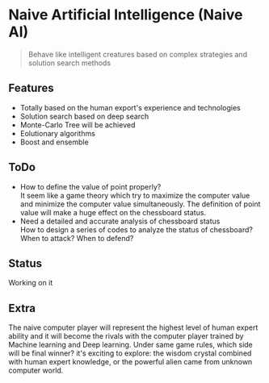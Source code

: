 # Naive Artificial Intelligence (Naive AI)
> Behave like intelligent creatures based on complex strategies and solution search methods

## Features
+ Totally based on the human export's experience and technologies
+ Solution search based on deep search
+ Monte-Carlo Tree will be achieved
+ Eolutionary algorithms
+ Boost and ensemble

## ToDo
+ How to define the value of point properly?  
    It seem like a game theory which try to maximize the computer value and minimize the computer value simultaneously. The definition of point value will make a huge effect on the chessboard status.
+ Need a detailed and accurate analysis of chessboard status  
    How to design a series of codes to analyze the status of chessboard? When to attack? When to defend?

## Status
Working on it

## Extra
The naive computer player will represent the highest level of human expert ability and it will become the rivals with the computer player trained by Machine learning and Deep learning. Under same game rules, which side will be final winner? it's exciting to explore: the wisdom crystal combined with human expert knowledge, or the powerful alien came from unknown computer world.